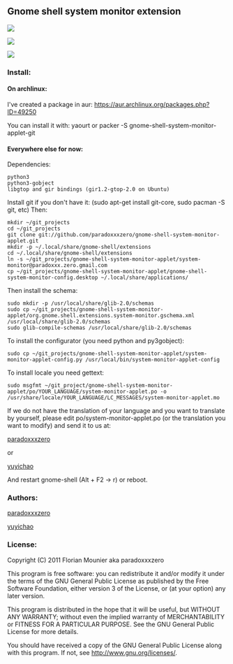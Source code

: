 ## Gnome shell system monitor extension
![](http://i.imgur.com/ka9OA.png)

![](http://i.imgur.com/mmRTu.png)

![](http://i.imgur.com/wDfAF.png)


### Install:
#### On archlinux:

I've created a package in aur: https://aur.archlinux.org/packages.php?ID=49250

You can install it with: yaourt or packer -S gnome-shell-system-monitor-applet-git

#### Everywhere else for now:

Dependencies:
    
    python3
    python3-gobject
    libgtop and gir bindings (gir1.2-gtop-2.0 on Ubuntu)

Install git if you don't have it: (sudo apt-get install git-core, sudo pacman -S git, etc)
Then:

    mkdir ~/git_projects
    cd ~/git_projects
    git clone git://github.com/paradoxxxzero/gnome-shell-system-monitor-applet.git
    mkdir -p ~/.local/share/gnome-shell/extensions
    cd ~/.local/share/gnome-shell/extensions
    ln -s ~/git_projects/gnome-shell-system-monitor-applet/system-monitor@paradoxxx.zero.gmail.com
    cp ~/git_projects/gnome-shell-system-monitor-applet/gnome-shell-system-monitor-config.desktop ~/.local/share/applications/

Then install the schema:

    sudo mkdir -p /usr/local/share/glib-2.0/schemas
    sudo cp ~/git_projects/gnome-shell-system-monitor-applet/org.gnome.shell.extensions.system-monitor.gschema.xml /usr/local/share/glib-2.0/schemas
    sudo glib-compile-schemas /usr/local/share/glib-2.0/schemas

To install the configurator (you need python and py3gobject):

    sudo cp ~/git_projects/gnome-shell-system-monitor-applet/system-monitor-applet-config.py /usr/local/bin/system-monitor-applet-config

To install locale you need gettext:

    sudo msgfmt ~/git_project/gnome-shell-system-monitor-applet/po/YOUR_LANGUAGE/system-monitor-applet.po -o /usr/share/locale/YOUR_LANGUAGE/LC_MESSAGES/system-monitor-applet.mo

If we do not have the translation of your language and you want to translate by yourself, please edit po/system-monitor-applet.po (or the translation you want to modify) and send it to us at:

[paradoxxxzero](mailto://paradoxxx.zero@gmail.com)

or

[yuyichao](mailto://yyc1992@gmail.com)

And restart gnome-shell (Alt + F2 -> r) or reboot.

### Authors:
[paradoxxxzero](https://github.com/paradoxxxzero)

[yuyichao](https://github.com/yuyichao)

### License:

Copyright (C) 2011 Florian Mounier aka paradoxxxzero

This program is free software: you can redistribute it and/or modify
it under the terms of the GNU General Public License as published by
the Free Software Foundation, either version 3 of the License, or
(at your option) any later version.

This program is distributed in the hope that it will be useful,
but WITHOUT ANY WARRANTY; without even the implied warranty of
MERCHANTABILITY or FITNESS FOR A PARTICULAR PURPOSE.  See the
GNU General Public License for more details.

You should have received a copy of the GNU General Public License
along with this program.  If not, see <http://www.gnu.org/licenses/>.

